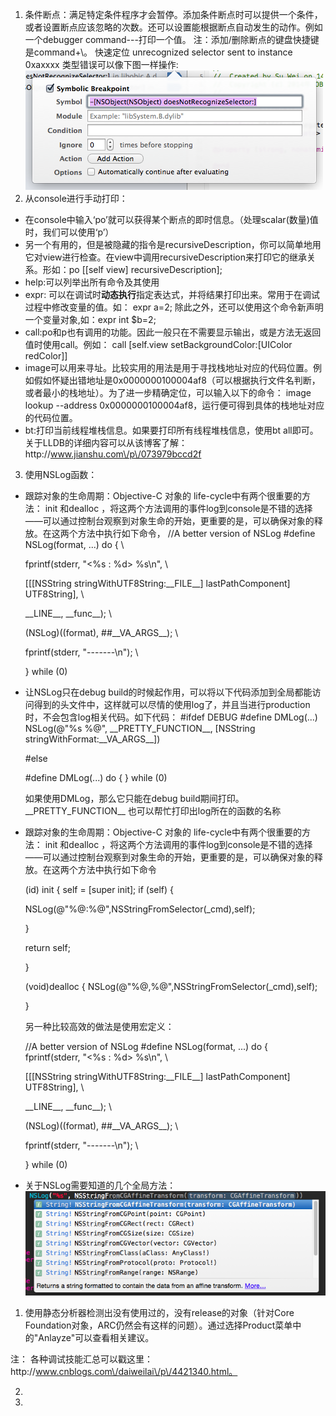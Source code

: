 1. 条件断点：满足特定条件程序才会暂停。添加条件断点时可以提供一个条件，或者设置断点应该忽略的次数。还可以设置能根据断点自动发生的动作。例如一个debugger command---打印一个值。 注：添加\/删除断点的键盘快捷键是command+\。
  快速定位 unrecognized selector sent to instance 0xaxxxx 类型错误可以像下图一样操作:![](/assets/130939358233695.png)
2. 从console进行手动打印：

  * 在console中输入‘po’就可以获得某个断点的即时信息。（处理scalar\(数量\)值时，我们可以使用‘p’）
  * 另一个有用的，但是被隐藏的指令是recursiveDescription，你可以简单地用它对view进行检查。在view中调用recursiveDescription来打印它的继承关系。形如：po \[\[self view\] recursiveDescription\];
  * help:可以列举出所有命令及其使用
  * expr: 可以在调试时**动态执行**指定表达式，并将结果打印出来。常用于在调试过程中修改变量的值。如： expr a=2; 除此之外，还可以使用这个命令新声明一个变量对象,如：expr int $b=2;
  * call:po和p也有调用的功能。因此一般只在不需要显示输出，或是方法无返回值时使用call。例如： call \[self.view setBackgroundColor:\[UIColor redColor\]\]
  * image可以用来寻址。比较实用的用法是用于寻找栈地址对应的代码位置。例如假如怀疑出错地址是0x0000000100004af8（可以根据执行文件名判断，或者最小的栈地址）。为了进一步精确定位，可以输入以下的命令： image lookup --address 0x0000000100004af8，运行便可得到具体的栈地址对应的代码位置。
  * bt:打印当前线程堆栈信息。如果要打印所有线程堆栈信息，使用bt all即可。
    关于LLDB的详细内容可以从该博客了解：http:\/\/www.jianshu.com\/p\/073979bccd2f 

3. 使用NSLog函数：

  * 跟踪对象的生命周期：Objective-C 对象的 life-cycle中有两个很重要的方法： init 和dealloc ，将这两个方法调用的事件log到console是不错的选择——可以通过控制台观察到对象生命的开始，更重要的是，可以确保对象的释放。在这两个方法中执行如下命令，  \/\/A better version of NSLog 
    \#define NSLog\(format, ...\) do { \

    fprintf\(stderr, "&lt;%s : %d&gt; %s\n", \

    \[\[\[NSString stringWithUTF8String:\_\_FILE\_\_\] lastPathComponent\] UTF8String\], \

    \_\_LINE\_\_, \_\_func\_\_\); \

    \(NSLog\)\(\(format\), \#\#\_\_VA\_ARGS\_\_\); \

    fprintf\(stderr, "-------\n"\); \

    } while \(0\)

  * 让NSLog只在debug build的时候起作用，可以将以下代码添加到全局都能访问得到的头文件中，这样就可以尽情的使用log了，并且当进行production时，不会包含log相关代码。如下代码：
    \#ifdef DEBUG
    \#define DMLog\(...\) NSLog\(@"%s %@", \_\_PRETTY\_FUNCTION\_\_, \[NSString stringWithFormat:\_\_VA\_ARGS\_\_\]\)

    \#else

    \#define DMLog\(...\) do { } while \(0\)

    如果使用DMLog，那么它只能在debug build期间打印。\_\_PRETTY\_FUNCTION\_\_ 也可以帮忙打印出log所在的函数的名称

  * 跟踪对象的生命周期：Objective-C 对象的 life-cycle中有两个很重要的方法： init 和dealloc ，将这两个方法调用的事件log到console是不错的选择——可以通过控制台观察到对象生命的开始，更重要的是，可以确保对象的释放。在这两个方法中执行如下命令

    \(id\) init { self = \[super init\]; if \(self\) {

    NSLog\(@"%@:%@",NSStringFromSelector\(\_cmd\),self\);

    }

    return self;

    }

    \(void\)dealloc { NSLog\(@"%@,%@",NSStringFromSelector\(\_cmd\),self\);

    }

    另一种比较高效的做法是使用宏定义：

    \/\/A better version of NSLog \#define NSLog\(format, ...\) do { \
    fprintf\(stderr, "&lt;%s : %d&gt; %s\n", \

    \[\[\[NSString stringWithUTF8String:\_\_FILE\_\_\] lastPathComponent\] UTF8String\], \

    \_\_LINE\_\_, \_\_func\_\_\); \

    \(NSLog\)\(\(format\), \#\#\_\_VA\_ARGS\_\_\); \

    fprintf\(stderr, "-------\n"\); \

    } while \(0\)

  * 关于NSLog需要知道的几个全局方法： ![](/assets/130940288541326.png)



1. 使用静态分析器检测出没有使用过的，没有release的对象（针对Core Foundation对象，ARC仍然会有这样的问题）。通过选择Product菜单中的"Anlayze"可以查看相关建议。

  注： 各种调试技能汇总可以戳这里： http:\/\/www.cnblogs.com\/daiweilai\/p\/4421340.html。

2. 
3. 

